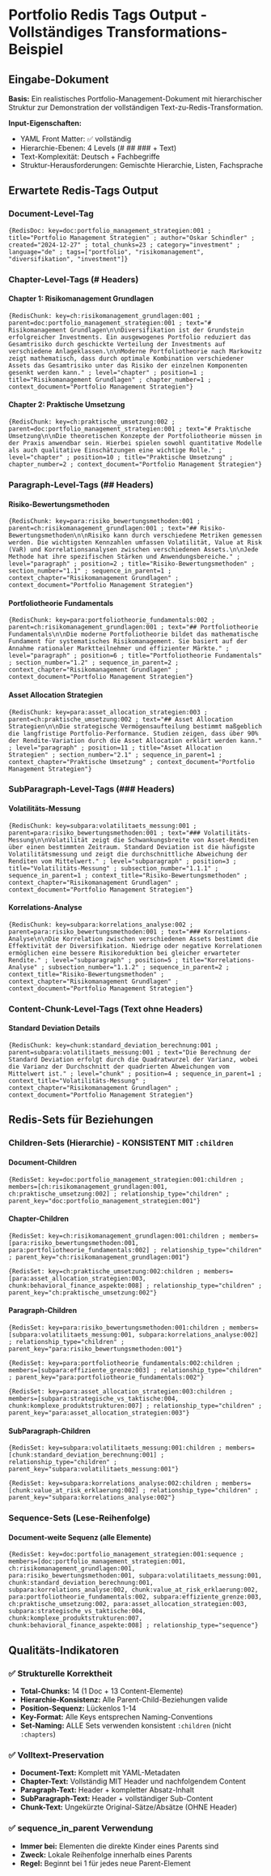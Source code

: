 # Portfolio Redis Tags Output - Vollständiges Transformations-Beispiel

## Eingabe-Dokument

**Basis:** Ein realistisches Portfolio-Management-Dokument mit hierarchischer Struktur zur Demonstration der vollständigen Text-zu-Redis-Transformation.

**Input-Eigenschaften:**
- YAML Front Matter: ✅ vollständig
- Hierarchie-Ebenen: 4 Levels (# ## ### + Text)
- Text-Komplexität: Deutsch + Fachbegriffe
- Struktur-Herausforderungen: Gemischte Hierarchie, Listen, Fachsprache

## Erwartete Redis-Tags Output

### Document-Level-Tag
```
{RedisDoc: key=doc:portfolio_management_strategien:001 ; title="Portfolio Management Strategien" ; author="Oskar Schindler" ; created="2024-12-27" ; total_chunks=23 ; category="investment" ; language="de" ; tags=["portfolio", "risikomanagement", "diversifikation", "investment"]}
```

### Chapter-Level-Tags (# Headers)

#### Chapter 1: Risikomanagement Grundlagen
```
{RedisChunk: key=ch:risikomanagement_grundlagen:001 ; parent=doc:portfolio_management_strategien:001 ; text="# Risikomanagement Grundlagen\n\nDiversifikation ist der Grundstein erfolgreicher Investments. Ein ausgewogenes Portfolio reduziert das Gesamtrisiko durch geschickte Verteilung der Investments auf verschiedene Anlageklassen.\n\nModerne Portfoliotheorie nach Markowitz zeigt mathematisch, dass durch optimale Kombination verschiedener Assets das Gesamtrisiko unter das Risiko der einzelnen Komponenten gesenkt werden kann." ; level="chapter" ; position=1 ; title="Risikomanagement Grundlagen" ; chapter_number=1 ; context_document="Portfolio Management Strategien"}
```

#### Chapter 2: Praktische Umsetzung
```
{RedisChunk: key=ch:praktische_umsetzung:002 ; parent=doc:portfolio_management_strategien:001 ; text="# Praktische Umsetzung\n\nDie theoretischen Konzepte der Portfoliotheorie müssen in der Praxis anwendbar sein. Hierbei spielen sowohl quantitative Modelle als auch qualitative Einschätzungen eine wichtige Rolle." ; level="chapter" ; position=10 ; title="Praktische Umsetzung" ; chapter_number=2 ; context_document="Portfolio Management Strategien"}
```

### Paragraph-Level-Tags (## Headers)

#### Risiko-Bewertungsmethoden
```
{RedisChunk: key=para:risiko_bewertungsmethoden:001 ; parent=ch:risikomanagement_grundlagen:001 ; text="## Risiko-Bewertungsmethoden\n\nRisiko kann durch verschiedene Metriken gemessen werden. Die wichtigsten Kennzahlen umfassen Volatilität, Value at Risk (VaR) und Korrelationsanalysen zwischen verschiedenen Assets.\n\nJede Methode hat ihre spezifischen Stärken und Anwendungsbereiche." ; level="paragraph" ; position=2 ; title="Risiko-Bewertungsmethoden" ; section_number="1.1" ; sequence_in_parent=1 ; context_chapter="Risikomanagement Grundlagen" ; context_document="Portfolio Management Strategien"}
```

#### Portfoliotheorie Fundamentals
```
{RedisChunk: key=para:portfoliotheorie_fundamentals:002 ; parent=ch:risikomanagement_grundlagen:001 ; text="## Portfoliotheorie Fundamentals\n\nDie moderne Portfoliotheorie bildet das mathematische Fundament für systematisches Risikomanagement. Sie basiert auf der Annahme rationaler Marktteilnehmer und effizienter Märkte." ; level="paragraph" ; position=6 ; title="Portfoliotheorie Fundamentals" ; section_number="1.2" ; sequence_in_parent=2 ; context_chapter="Risikomanagement Grundlagen" ; context_document="Portfolio Management Strategien"}
```

#### Asset Allocation Strategien
```
{RedisChunk: key=para:asset_allocation_strategien:003 ; parent=ch:praktische_umsetzung:002 ; text="## Asset Allocation Strategien\n\nDie strategische Vermögensaufteilung bestimmt maßgeblich die langfristige Portfolio-Performance. Studien zeigen, dass über 90% der Rendite-Variation durch die Asset Allocation erklärt werden kann." ; level="paragraph" ; position=11 ; title="Asset Allocation Strategien" ; section_number="2.1" ; sequence_in_parent=1 ; context_chapter="Praktische Umsetzung" ; context_document="Portfolio Management Strategien"}
```

### SubParagraph-Level-Tags (### Headers)

#### Volatilitäts-Messung
```
{RedisChunk: key=subpara:volatilitaets_messung:001 ; parent=para:risiko_bewertungsmethoden:001 ; text="### Volatilitäts-Messung\n\nVolatilität zeigt die Schwankungsbreite von Asset-Renditen über einen bestimmten Zeitraum. Standard Deviation ist die häufigste Volatilitätsmessung und zeigt die durchschnittliche Abweichung der Renditen vom Mittelwert." ; level="subparagraph" ; position=3 ; title="Volatilitäts-Messung" ; subsection_number="1.1.1" ; sequence_in_parent=1 ; context_title="Risiko-Bewertungsmethoden" ; context_chapter="Risikomanagement Grundlagen" ; context_document="Portfolio Management Strategien"}
```

#### Korrelations-Analyse
```
{RedisChunk: key=subpara:korrelations_analyse:002 ; parent=para:risiko_bewertungsmethoden:001 ; text="### Korrelations-Analyse\n\nDie Korrelation zwischen verschiedenen Assets bestimmt die Effektivität der Diversifikation. Niedrige oder negative Korrelationen ermöglichen eine bessere Risikoreduktion bei gleicher erwarteter Rendite." ; level="subparagraph" ; position=5 ; title="Korrelations-Analyse" ; subsection_number="1.1.2" ; sequence_in_parent=2 ; context_title="Risiko-Bewertungsmethoden" ; context_chapter="Risikomanagement Grundlagen" ; context_document="Portfolio Management Strategien"}
```

### Content-Chunk-Level-Tags (Text ohne Headers)

#### Standard Deviation Details
```
{RedisChunk: key=chunk:standard_deviation_berechnung:001 ; parent=subpara:volatilitaets_messung:001 ; text="Die Berechnung der Standard Deviation erfolgt durch die Quadratwurzel der Varianz, wobei die Varianz der Durchschnitt der quadrierten Abweichungen vom Mittelwert ist." ; level="chunk" ; position=4 ; sequence_in_parent=1 ; context_title="Volatilitäts-Messung" ; context_chapter="Risikomanagement Grundlagen" ; context_document="Portfolio Management Strategien"}
```

## Redis-Sets für Beziehungen

### Children-Sets (Hierarchie) - KONSISTENT MIT `:children`

#### Document-Children
```
{RedisSet: key=doc:portfolio_management_strategien:001:children ; members=[ch:risikomanagement_grundlagen:001, ch:praktische_umsetzung:002] ; relationship_type="children" ; parent_key="doc:portfolio_management_strategien:001"}
```

#### Chapter-Children
```
{RedisSet: key=ch:risikomanagement_grundlagen:001:children ; members=[para:risiko_bewertungsmethoden:001, para:portfoliotheorie_fundamentals:002] ; relationship_type="children" ; parent_key="ch:risikomanagement_grundlagen:001"}

{RedisSet: key=ch:praktische_umsetzung:002:children ; members=[para:asset_allocation_strategien:003, chunk:behavioral_finance_aspekte:008] ; relationship_type="children" ; parent_key="ch:praktische_umsetzung:002"}
```

#### Paragraph-Children
```
{RedisSet: key=para:risiko_bewertungsmethoden:001:children ; members=[subpara:volatilitaets_messung:001, subpara:korrelations_analyse:002] ; relationship_type="children" ; parent_key="para:risiko_bewertungsmethoden:001"}

{RedisSet: key=para:portfoliotheorie_fundamentals:002:children ; members=[subpara:effiziente_grenze:003] ; relationship_type="children" ; parent_key="para:portfoliotheorie_fundamentals:002"}

{RedisSet: key=para:asset_allocation_strategien:003:children ; members=[subpara:strategische_vs_taktische:004, chunk:komplexe_produktstrukturen:007] ; relationship_type="children" ; parent_key="para:asset_allocation_strategien:003"}
```

#### SubParagraph-Children
```
{RedisSet: key=subpara:volatilitaets_messung:001:children ; members=[chunk:standard_deviation_berechnung:001] ; relationship_type="children" ; parent_key="subpara:volatilitaets_messung:001"}

{RedisSet: key=subpara:korrelations_analyse:002:children ; members=[chunk:value_at_risk_erklaerung:002] ; relationship_type="children" ; parent_key="subpara:korrelations_analyse:002"}
```

### Sequence-Sets (Lese-Reihenfolge)

#### Document-weite Sequenz (alle Elemente)
```
{RedisSet: key=doc:portfolio_management_strategien:001:sequence ; members=[doc:portfolio_management_strategien:001, ch:risikomanagement_grundlagen:001, para:risiko_bewertungsmethoden:001, subpara:volatilitaets_messung:001, chunk:standard_deviation_berechnung:001, subpara:korrelations_analyse:002, chunk:value_at_risk_erklaerung:002, para:portfoliotheorie_fundamentals:002, subpara:effiziente_grenze:003, ch:praktische_umsetzung:002, para:asset_allocation_strategien:003, subpara:strategische_vs_taktische:004, chunk:komplexe_produktstrukturen:007, chunk:behavioral_finance_aspekte:008] ; relationship_type="sequence"}
```

## Qualitäts-Indikatoren

### ✅ Strukturelle Korrektheit
- **Total-Chunks:** 14 (1 Doc + 13 Content-Elemente)
- **Hierarchie-Konsistenz:** Alle Parent-Child-Beziehungen valide
- **Position-Sequenz:** Lückenlos 1-14
- **Key-Format:** Alle Keys entsprechen Naming-Conventions
- **Set-Naming:** ALLE Sets verwenden konsistent `:children` (nicht `:chapters`)

### ✅ Volltext-Preservation  
- **Document-Text:** Komplett mit YAML-Metadaten
- **Chapter-Text:** Vollständig MIT Header und nachfolgendem Content  
- **Paragraph-Text:** Header + kompletter Absatz-Inhalt
- **SubParagraph-Text:** Header + vollständiger Sub-Content
- **Chunk-Text:** Ungekürzte Original-Sätze/Absätze (OHNE Header)

### ✅ sequence_in_parent Verwendung
- **Immer bei:** Elementen die direkte Kinder eines Parents sind
- **Zweck:** Lokale Reihenfolge innerhalb eines Parents
- **Regel:** Beginnt bei 1 für jedes neue Parent-Element